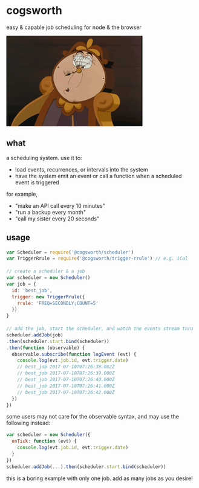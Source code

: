 # cogsworth

easy &amp; capable job scheduling for node &amp; the browser

<img src="img/cogsworth.gif" alt="cogsworth" />

## what

a scheduling system.  use it to:

- load events, recurrences, or intervals into the system
- have the system emit an event or call a function when a scheduled event is triggered

for example,

- "make an API call every 10 minutes"
- "run a backup every month"
- "call my sister every 20 seconds"

## usage

```js
var Scheduler = require('@cogsworth/scheduler')
var TriggerRrule = require('@cogsworth/trigger-rrule') // e.g. iCal

// create a scheduler & a job
var scheduler = new Scheduler()
var job = {
  id: 'best_job',
  trigger: new TriggerRrule({
    rrule: 'FREQ=SECONDLY;COUNT=5'
  })
}

// add the job, start the scheduler, and watch the events stream thru
scheduler.addJob(job)
.then(scheduler.start.bind(scheduler))
.then(function (observable) {
  observable.subscribe(function logEvent (evt) {
    console.log(evt.job.id, evt.trigger.date)
    // best_job 2017-07-10T07:26:38.082Z
    // best_job 2017-07-10T07:26:39.000Z
    // best_job 2017-07-10T07:26:40.000Z
    // best_job 2017-07-10T07:26:41.000Z
    // best_job 2017-07-10T07:26:42.000Z
  })
})
```

some users may not care for the observable syntax, and may use the following instead:

```js
var scheduler = new Scheduler({
  onTick: function (evt) {
    console.log(evt.job.id, evt.trigger.date)
  }
})
scheduler.addJob(...).then(scheduler.start.bind(scheduler))
```

this is a boring example with only one job.  add as many jobs as you desire!

